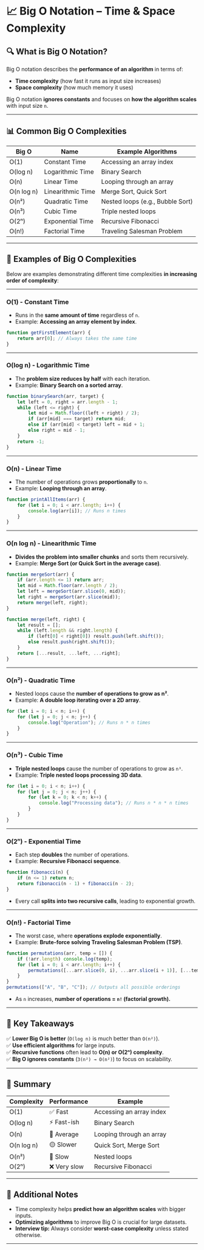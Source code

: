 # 📈 Big O Notation – Time & Space Complexity

## 🔍 What is Big O Notation?
Big O notation describes the **performance of an algorithm** in terms of:
- **Time complexity** (how fast it runs as input size increases)
- **Space complexity** (how much memory it uses)

Big O notation **ignores constants** and focuses on **how the algorithm scales** with input size `n`.

---

## 📊 Common Big O Complexities

| Big O | Name              | Example Algorithms |
|-------|------------------|--------------------|
| O(1)  | Constant Time    | Accessing an array index |
| O(log n) | Logarithmic Time | Binary Search |
| O(n)  | Linear Time      | Looping through an array |
| O(n log n) | Linearithmic Time | Merge Sort, Quick Sort |
| O(n²) | Quadratic Time   | Nested loops (e.g., Bubble Sort) |
| O(n³) | Cubic Time       | Triple nested loops |
| O(2ⁿ) | Exponential Time | Recursive Fibonacci |
| O(n!) | Factorial Time   | Traveling Salesman Problem |

---

## 🚀 Examples of Big O Complexities

Below are examples demonstrating different time complexities **in increasing order of complexity**:

---

### **O(1) - Constant Time**
- Runs in the **same amount of time** regardless of `n`.
- Example: **Accessing an array element by index**.
```js
function getFirstElement(arr) {
    return arr[0]; // Always takes the same time
}
```

---

### **O(log n) - Logarithmic Time**
- The **problem size reduces by half** with each iteration.
- Example: **Binary Search on a sorted array**.
```js
function binarySearch(arr, target) {
    let left = 0, right = arr.length - 1;
    while (left <= right) {
        let mid = Math.floor((left + right) / 2);
        if (arr[mid] === target) return mid;
        else if (arr[mid] < target) left = mid + 1;
        else right = mid - 1;
    }
    return -1;
}
```

---

### **O(n) - Linear Time**
- The number of operations grows **proportionally** to `n`.
- Example: **Looping through an array**.
```js
function printAllItems(arr) {
    for (let i = 0; i < arr.length; i++) {
        console.log(arr[i]); // Runs n times
    }
}
```

---

### **O(n log n) - Linearithmic Time**
- **Divides the problem into smaller chunks** and sorts them recursively.
- Example: **Merge Sort (or Quick Sort in the average case)**.
```js
function mergeSort(arr) {
    if (arr.length <= 1) return arr;
    let mid = Math.floor(arr.length / 2);
    let left = mergeSort(arr.slice(0, mid));
    let right = mergeSort(arr.slice(mid));
    return merge(left, right);
}

function merge(left, right) {
    let result = [];
    while (left.length && right.length) {
        if (left[0] < right[0]) result.push(left.shift());
        else result.push(right.shift());
    }
    return [...result, ...left, ...right];
}
```

---

### **O(n²) - Quadratic Time**
- Nested loops cause the **number of operations to grow as n²**.
- Example: **A double loop iterating over a 2D array**.
```js
for (let i = 0; i < n; i++) {       
    for (let j = 0; j < n; j++) {    
        console.log("Operation"); // Runs n * n times
    }
}
```

---

### **O(n³) - Cubic Time**
- **Triple nested loops** cause the number of operations to grow as `n³`.
- Example: **Triple nested loops processing 3D data**.
```js
for (let i = 0; i < n; i++) {
    for (let j = 0; j < n; j++) {
        for (let k = 0; k < n; k++) {
            console.log("Processing data"); // Runs n * n * n times
        }
    }
}
```

---

### **O(2ⁿ) - Exponential Time**
- Each step **doubles** the number of operations.
- Example: **Recursive Fibonacci sequence**.
```js
function fibonacci(n) {
    if (n <= 1) return n;
    return fibonacci(n - 1) + fibonacci(n - 2);
}
```
- Every call **splits into two recursive calls**, leading to exponential growth.

---

### **O(n!) - Factorial Time**
- The worst case, where **operations explode exponentially**.
- Example: **Brute-force solving Traveling Salesman Problem (TSP)**.
```js
function permutations(arr, temp = []) {
    if (!arr.length) console.log(temp);
    for (let i = 0; i < arr.length; i++) {
        permutations([...arr.slice(0, i), ...arr.slice(i + 1)], [...temp, arr[i]]);
    }
}
permutations(["A", "B", "C"]); // Outputs all possible orderings
```
- As `n` increases, **number of operations = `n!` (factorial growth).**  

---

## 🎯 Key Takeaways
✅ **Lower Big O is better** (`O(log n)` is much better than `O(n²)`).  
✅ **Use efficient algorithms** for large inputs.  
✅ **Recursive functions** often lead to **O(n) or O(2ⁿ) complexity**.  
✅ **Big O ignores constants** (`3(n²) → O(n²)`) to focus on scalability.  

---

## 📝 Summary

| Complexity | Performance | Example |
|------------|------------|---------|
| O(1)       | ✅ Fast | Accessing an array index |
| O(log n)   | ⚡ Fast-ish | Binary Search |
| O(n)       | 🔄 Average | Looping through an array |
| O(n log n) | 🟡 Slower | Quick Sort, Merge Sort |
| O(n²)      | 🚨 Slow | Nested loops |
| O(2ⁿ)      | ❌ Very slow | Recursive Fibonacci |

---

## 📌 Additional Notes
- Time complexity helps **predict how an algorithm scales** with bigger inputs.  
- **Optimizing algorithms** to improve Big O is crucial for large datasets.  
- **Interview tip:** Always consider **worst-case complexity** unless stated otherwise.

---
